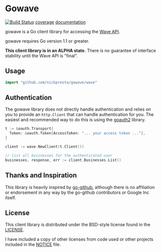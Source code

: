 # Gowave

[![Build Status](https://drone.io/github.com/NickPresta/gowave/status.png)](https://drone.io/github.com/NickPresta/gowave/latest)
[coverage](https://drone.io/github.com/NickPresta/gowave/files/coverage.html)
[documentation]()

gowave is a Go client library for accessing the [Wave API](https://developer.waveapps.com).

gowave requires Go version 1.1 or greater.

**This client library is in an ALPHA state.** There is no guarantee of interface stability until the Wave API is "final".

## Usage

```go
import "github.com/nickpresta/gowave/wave"
```

## Authentication

The gowave library does not directly handle authentication and relies on you to provide an `http.Client` that can handle authentication for you.
The easiest and recommended way to do this is using the [goauth2](https://code.google.com/p/goauth2/) library.

```go
t := &oauth.Transport{
  Token: &oauth.Token{AccessToken: "... your access token ..."},
}

client := wave.NewClient(t.Client())

// list all businesses for the authenticated user
businesses, response, err := client.Businesses.List()
```

## Thanks and Inspiration

This library is heavily inspired by [go-github](https://github.com/google/go-github), although there is no affiliation
or endorsement in any way by the go-github contributors or Google Inc itself.

## License

This client library is distributed under the BSD-style license found in the [LICENSE](./LICENSE).

I have included a copy of other licenses from code used or other projects included in the [NOTICE](./NOTICE) file.
